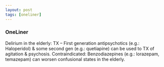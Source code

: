 ```yaml
---
layout: post
tags: [oneliner]
---
```



### OneLiner

Delirium in the elderly: TX – First generation antipsychotics (e.g.: Haloperidol) & some second gen (e.g.: quetiapine) can be used to TX of agitation & psychosis. Contraindicated: Benzodiazepines (e.g.: lorazepam, temazepam) can worsen confusional states in the elderly.
